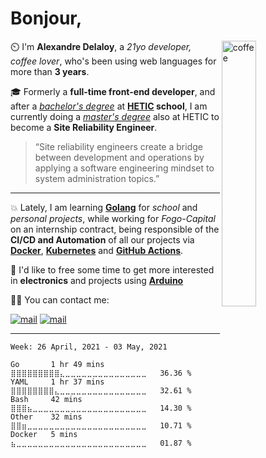 # Bonjour,



<img width="33%" align="right" alt="coffee" src="https://i.giphy.com/media/pOqtsmTZGLInlHXai6/giphy.webp"/> 



⏲️ I'm **Alexandre Delaloy**, a *21yo developer, coffee lover*, who's been using web languages for more than **3 years**.

🎓 Formerly a **full-time front-end developer**, and after a *[bachelor's degree](https://www.hetic.net/formations/bachelor-web)* at **[HETIC](https://www.hetic.net/) school**, I am currently doing a *[master's degree](https://www.hetic.net/formations/mastere-cto-tech-lead)* also at HETIC to become a **Site Reliability Engineer**. 

> “Site reliability engineers create a bridge between development and operations by applying a software engineering mindset to system administration topics.”

-----

💥 Lately, I am learning **[Golang](https://golang.org/)** for *school* and *personal projects*, while working for *Fogo-Capital* on an internship contract, being responsible of the **CI/CD and Automation** of all our projects via **[Docker](https://www.docker.com/)**, **[Kubernetes](https://kubernetes.io/)** and **[GitHub Actions](https://github.com/features/actions)**.

💭 I'd like to free some time to get more interested in **electronics** and projects using **[Arduino](https://www.arduino.cc/)**

✍🏻 You can contact me:
<p>
  <a href="mailto:alexandre.delaloy.pro@gmail.com"><img src="https://img.shields.io/badge/Alexandre%20Delaloy-black?style=for-the-badge&logo=gmail" alt="mail"/></a>
  <a href="https://www.linkedin.com/in/alexandre-delaloy"><img src="https://img.shields.io/badge/Alexandre%20Delaloy-black?style=for-the-badge&logo=linkedin" alt="mail"/></a>
</p>

------

<!--![stats](https://github-readme-stats.vercel.app/api?username=blyndusk&count_private=true&include_all_commits=true&show_icons=true&theme=tokyonight)
-->
<!-- 
[![Readme Card](https://github-readme-stats.vercel.app/api/pin/?username=blyndusk&repo=cofy&theme=tokyonight)](https://github.com/anuraghazra/github-readme-stats)
-->
<!--
![Top Langs](https://github-readme-stats.vercel.app/api/top-langs/?username=blyndusk&layout=compact&theme=tokyonight)
-->

<!--START_SECTION:waka-->
```text
Week: 26 April, 2021 - 03 May, 2021

Go       1 hr 49 mins    ⣿⣿⣿⣿⣿⣿⣿⣿⣿⣄⣀⣀⣀⣀⣀⣀⣀⣀⣀⣀⣀⣀⣀⣀⣀   36.36 % 
YAML     1 hr 37 mins    ⣿⣿⣿⣿⣿⣿⣿⣿⣄⣀⣀⣀⣀⣀⣀⣀⣀⣀⣀⣀⣀⣀⣀⣀⣀   32.61 % 
Bash     42 mins         ⣿⣿⣿⣦⣀⣀⣀⣀⣀⣀⣀⣀⣀⣀⣀⣀⣀⣀⣀⣀⣀⣀⣀⣀⣀   14.30 % 
Other    32 mins         ⣿⣿⣶⣀⣀⣀⣀⣀⣀⣀⣀⣀⣀⣀⣀⣀⣀⣀⣀⣀⣀⣀⣀⣀⣀   10.71 % 
Docker   5 mins          ⣦⣀⣀⣀⣀⣀⣀⣀⣀⣀⣀⣀⣀⣀⣀⣀⣀⣀⣀⣀⣀⣀⣀⣀⣀   01.87 % 
```
<!--END_SECTION:waka-->
